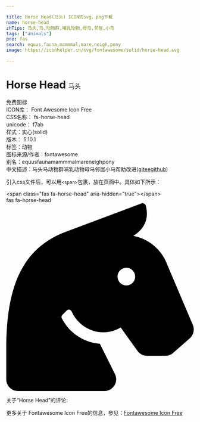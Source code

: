 ```yaml
---

title: Horse Head(马头) ICON转svg、png下载
name: horse-head
zhTips: 马头,马,动物群,哺乳动物,母马,邻居,小马
tags: ["animals"]
pre: fas
search: equus,fauna,mammmal,mare,neigh,pony
image: https://iconhelper.cn/svg/fontawesome/solid/horse-head.svg

---
```


# Horse Head  <small style="font-size: 60%;font-weight: 100">马头</small>


<div class="detail-page">
<p>
<span><span class="badge-success badge">免费图标</span> </span>
<br/>
<span>
ICON库：
<span class="badge-secondary badge">Font Awesome Icon Free</span> 
</span>
<br/>
<span>
CSS名称：
<span class="badge-secondary badge">fa-horse-head</span> 
</span>
<br/>
<span>
unicode：
<span class="badge-secondary badge">f7ab</span> 
<copy-btn content='f7ab' btn-title=""></copy-btn>
<copy-btn :content='String.fromCodePoint(parseInt("f7ab", 16))' btn-title="复制U"></copy-btn>
</span><br/><span>样式：<span class="badge-light badge">实心(solid)</span></span>
<br/>
<span>
版本：
<span class="badge-secondary badge">5.10.1</span> 
</span><br/><span>标签：<span class="badge-light badge"><router-link to="/tags/animals.html">动物</router-link></span></span>
<br/>
<span>图标来源/作者：<span class="badge-light badge">fontawesome</span></span> 
<br/>
<span>别名：<span class="badge-light badge">equus</span><span class="badge-light badge">fauna</span><span class="badge-light badge">mammmal</span><span class="badge-light badge">mare</span><span class="badge-light badge">neigh</span><span class="badge-light badge">pony</span></span><br/><span class="zh-detail">中文描述：<span class="badge-primary badge">马头</span><span class="badge-primary badge">马</span><span class="badge-primary badge">动物群</span><span class="badge-primary badge">哺乳动物</span><span class="badge-primary badge">母马</span><span class="badge-primary badge">邻居</span><span class="badge-primary badge">小马</span><span class="help-link"><span>帮助改进</span>(<a href="https://gitee.com/liuwave/icon-helper/edit/master/json/fontawesome/solid/horse-head.json" target="_blank" rel="noopener noreferrer">gitee</a><a href="https://github.com/liuwave/icon-helper/edit/master/json/fontawesome/solid/horse-head.json" target="_blank" rel="noopener noreferrer">github</a></span>)</span><br/>
</p>
</div>
<div class="alert alert-dark">
  <i class="fas fa-horse-head fa-xs"></i>
  <i class="fas fa-horse-head fa-sm"></i>
  <i class="fas fa-horse-head fa-lg"></i>
  <i class="fas fa-horse-head fa-2x"></i>
  <i class="fas fa-horse-head fa-3x"></i>
  <i class="fas fa-horse-head fa-5x"></i>
  <i class="fas fa-horse-head fa-7x"></i>
</div>
<div>
  <p>引入css文件后，可以用<code>&lt;span&gt;</code>包裹，放在页面中。具体如下所示：    
  </p>
  <div class="alert alert-primary" style="font-size: 14px">
    &lt;span class="fas fa-horse-head" aria-hidden="true"&gt;&lt;/span&gt;
    <copy-btn content='<span class="fas fa-horse-head" aria-hidden="true"></span>'></copy-btn>
  </div>
  <div class="alert alert-secondary">
    <i class="fas fa-horse-head"
    style="font-size: 24px"
    aria-hidden="true"></i> fas fa-horse-head
    <copy-btn content="fas fa-horse-head" btn-title="复制图标名称"></copy-btn>
  </div>
</div>
<div id="svg" class="svg-wrap">
<svg xmlns="http://www.w3.org/2000/svg" viewBox="0 0 512 512"><path d="M509.8 332.5l-69.9-164.3c-14.9-41.2-50.4-71-93-79.2 18-10.6 46.3-35.9 34.2-82.3-1.3-5-7.1-7.9-12-6.1L166.9 76.3C35.9 123.4 0 238.9 0 398.8V480c0 17.7 14.3 32 32 32h236.2c23.8 0 39.3-25 28.6-46.3L256 384v-.7c-45.6-3.5-84.6-30.7-104.3-69.6-1.6-3.1-.9-6.9 1.6-9.3l12.1-12.1c3.9-3.9 10.6-2.7 12.9 2.4 14.8 33.7 48.2 57.4 87.4 57.4 17.2 0 33-5.1 46.8-13.2l46 63.9c6 8.4 15.7 13.3 26 13.3h50.3c8.5 0 16.6-3.4 22.6-9.4l45.3-39.8c8.9-9.1 11.7-22.6 7.1-34.4zM328 224c-13.3 0-24-10.7-24-24s10.7-24 24-24 24 10.7 24 24-10.7 24-24 24z"/></svg>
</div>
<detail full-name='fa-horse-head'></detail>
<div>
<p>关于“Horse Head”的评论:</p>
</div>
<Vssue title="关于“Horse Head”的评论" ></Vssue>    
<div><p>更多关于  Fontawesome Icon Free的信息，参见：<a target="_blank" href="https://iconhelper.cn/fontawesome.html">Fontawesome Icon Free</a>
</p></div>
